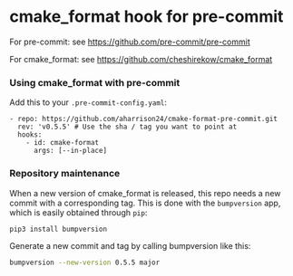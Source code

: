 cmake_format hook for pre-commit
================================

For pre-commit: see https://github.com/pre-commit/pre-commit

For cmake_format: see https://github.com/cheshirekow/cmake_format


### Using cmake_format with pre-commit

Add this to your `.pre-commit-config.yaml`:

    - repo: https://github.com/aharrison24/cmake-format-pre-commit.git
      rev: 'v0.5.5' # Use the sha / tag you want to point at
      hooks:
        - id: cmake-format
          args: [--in-place]


### Repository maintenance
When a new version of cmake_format is released, this repo needs a new commit
with a corresponding tag. This is done with the `bumpversion` app, which is
easily obtained through `pip`:
```bash
pip3 install bumpversion
```

Generate a new commit and tag by calling bumpversion like this:
```bash
bumpversion --new-version 0.5.5 major
```
